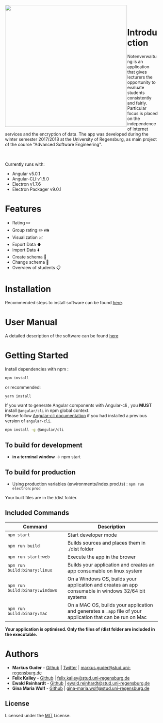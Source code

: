 <a>
<img align="left" src="https://i.imgur.com/DAMWNib.png" width="400px" alt="" />
</a><br><br>

# Introduction
Notenverwaltung is an application that gives lecturers the opportunity to evaluate students consistently and fairly. Particular focus is placed on the independence of Internet services and the encryption of data. 
The app was developed during the winter semester 2017/2018 at the University of Regensburg, as main project of the course "Advanced Software Engineering".
<br><br>
<a>
<img align="left" src="https://i.imgur.com/yKiF0x9.jpg" alt="" />
</a><br>

Currently runs with:

- Angular v5.0.1
- Angular-CLI v1.5.0
- Electron v1.7.6
- Electron Packager v9.0.1

# Features

- Rating :pencil2:
- Group rating :pencil2: :family:
- Visualization :chart_with_upwards_trend:
- Export Data :arrow_up:
- Import Data :arrow_down:
- Create schema :memo:
- Change schema :pencil:
- Overview of students :clipboard:

# Installation

Recommended steps to install software can be found [here](https://github.com/UniRegensburg/ASE_WS1718-notenverwaltung/blob/final/build-folder/build/install_instructions.md).


# User Manual

A detailed description of the software can be found [here](docs/manual.md)


# Getting Started

Install dependencies with npm :
``` bash
npm install
```
or recommended:
``` bash
yarn install
```

If you want to generate Angular components with Angular-cli , you **MUST** install `@angular/cli` in npm global context.  
Please follow [Angular-cli documentation](https://github.com/angular/angular-cli) if you had installed a previous version of `angular-cli`.

``` bash
npm install -g @angular/cli
```

## To build for development

- **in a terminal window** -> npm start  

## To build for production

- Using production variables (environments/index.prod.ts) :  `npm run electron:prod`

Your built files are in the /dist folder.

## Included Commands

|Command|Description|
|--|--|
|`npm start`| Start developer mode |
|`npm run build`| Builds sources and places them in ./dist folder |
|`npm run start:web`| Execute the app in the brower |
|`npm run build:binary:linux`| Builds your application and creates an app consumable on linux system |
|`npm run build:binary:windows`| On a Windows OS, builds your application and creates an app consumable in windows 32/64 bit systems |
|`npm run build:binary:mac`|  On a MAC OS, builds your application and generates a `.app` file of your application that can be run on Mac |

**Your application is optimised. Only the files of /dist folder are included in the executable.**


# Authors

* **Markus Guder** - [Github](https://github.com/marc101101) | [Twitter](https://twitter.com/Markus_Guder) | markus.guder@stud.uni-regensburg.de
* **Felix Kalley** - [Github](https://github.com/FelixKalley) | felix.kalley@stud.uni-regensburg.de
* **Ewald Reinhardt** - [Github](https://github.com/Owlwald) | ewald.reinhardt@stud.uni-regensburg.de
* **Gina Maria Wolf** - [Github](https://github.com/GiMaWolf) | gina-maria.wolf@stud.uni-regensburg.de



## License

Licensed under the [MIT](LICENSE.txt) License.
